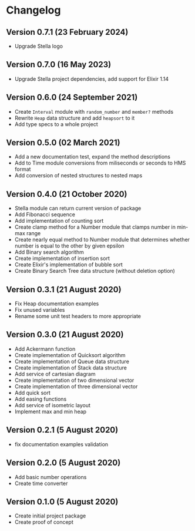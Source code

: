 # Changelog

## Version 0.7.1 (23 February 2024)

- Upgrade Stella logo

## Version 0.7.0 (16 May 2023)

- Upgrade Stella project dependencies, add support for Elixir 1.14

## Version 0.6.0 (24 September 2021)

- Create `Interval` module with `random_number` and `member?` methods
- Rewrite `Heap` data structure and add `heapsort` to it
- Add type specs to a whole project

## Version 0.5.0 (02 March 2021)

- Add a new documentation test, expand the method descriptions
- Add to Time module conversions from miliseconds or seconds to HMS format
- Add conversion of nested structures to nested maps

## Version 0.4.0 (21 October 2020)

- Stella module can return current version of package
- Add Fibonacci sequence
- Add implementation of counting sort
- Create clamp method for a Number module that clamps number in min-max range
- Create nearly equal method to Number module that determines whether number is equal to the other by given epsilon
- Add Binary search algorithm
- Create implementation of insertion sort
- Create Elixir's implementation of bubble sort
- Create Binary Search Tree data structure (without deletion option)

## Version 0.3.1 (21 August 2020)

- Fix Heap documentation examples
- Fix unused variables
- Rename some unit test headers to more appropriate

## Version 0.3.0 (21 August 2020)

- Add Ackermann function
- Create implementation of Quicksort algorithm
- Create implementation of Queue data structure
- Create implementation of Stack data structure
- Add service of cartesian diagram
- Create implementation of two dimensional vector
- Create implementation of three dimensional vector
- Add quick sort
- Add easing functions
- Add service of isometric layout
- Implement max and min heap

## Version 0.2.1 (5 August 2020)

- fix documentation examples validation

## Version 0.2.0 (5 August 2020)

- Add basic number operations
- Create time converter

## Version 0.1.0 (5 August 2020)

- Create initial project package
- Create proof of concept
